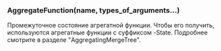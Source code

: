### AggregateFunction(name, types_of_arguments...)

Промежуточное состояние агрегатной функции. Чтобы его получить, используются агрегатные функции с суффиксом -State. Подробнее смотрите в разделе "AggregatingMergeTree".

